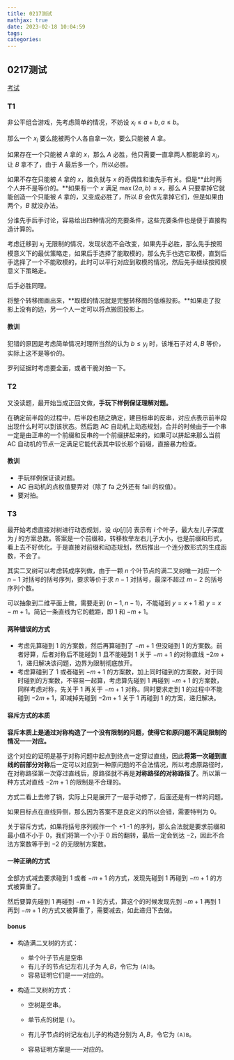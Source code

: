 ```yaml
---
title: 0217测试
mathjax: true
date: 2023-02-18 10:04:59
tags:
categories:
---
```


## 0217测试

[考试](https://local.cwoi.com.cn:8443/contest/C0189)

### T1

非公平组合游戏，先考虑简单的情况，不妨设 $x_i\le a+b,a\le b$。

那么一个 $x_i$ 要么能被两个人各自拿一次，要么只能被 $A$ 拿。

如果存在一个只能被 $A$ 拿的 $x$，那么 $A$ 必胜，他只需要一直拿两人都能拿的 $x_i$，让 $B$ 拿不了，由于 $A$ 最后多一个，所以必胜。

如果不存在只能被 $A$ 拿的 $x$，胜负就与 $x$ 的奇偶性和谁先手有关。但是**此时两个人并不是等价的。**如果有一个 $x$ 满足 $\max(2a,b)\le x$，那么 $A$ 只要拿掉它就能创造一个只能被 $A$ 拿的，又变成必胜了，所以 $B$ 会优先拿掉它们，但是如果由两个，$B$ 就没办法。

分谁先手后手讨论，容易给出四种情况的充要条件，这些充要条件也是便于直接构造计算的。

考虑迁移到 $x_i$ 无限制的情况，发现状态不会改变，如果先手必胜，那么先手按照模意义下的最优策略走，如果后手选择了能取模的，那么先手也选它取模，直到后手选择了一个不能取模的，此时可以平行对应到取模的情况，然后先手继续按照模意义下策略走。

后手必胜同理。

将整个转移图画出来，**取模的情况就是完整转移图的低维投影。**如果走了投影上没有的边，另一个人一定可以将点搬回投影上。

#### 教训

犯错的原因是考虑简单情况时理所当然的认为 $b\le y_i$ 时，该堆石子对 $A,B$ 等价，实际上这不是等价的。

罗列证据时考虑要全面，或者干脆对拍一下。

### T2

又没读题，最开始当成正回文做，**手玩下样例保证理解对题。**

在确定前半段的过程中，后半段也随之确定，建目标串的反串，对应点表示前半段出现什么时可以到该状态。然后跑 AC 自动机上动态规划，合并的时候由于一个串一定是由正串的一个前缀和反串的一个前缀拼起来的，如果可以拼起来那么当前 AC 自动机的节点一定满足它能代表其中较长那个前缀，直接暴力检查。 

#### 教训

- 手玩样例保证读对题。
- AC 自动机的点权值要弄对（除了 fa 之外还有 fail 的权值）。
- 要对拍。

### T3

最开始考虑直接对树进行动态规划，设 $dp[j][i]$ 表示有 $i$ 个叶子，最大左儿子深度为 $j$ 的方案总数。答案是一个前缀和，转移枚举左右儿子大小，也是前缀和形式，看上去不好优化。于是直接对前缀和动态规划，然后推出一个连分数形式的生成函数，不会了。

其实二叉树可以考虑转成序列做，由于一颗 $n$ 个叶节点的满二叉树唯一对应一个 $n-1$ 对括号的括号序列，要求等价于求 $n-1$ 对括号，最深不超过 $m-2$ 的括号序列个数。

可以抽象到二维平面上做，需要走到 $(n-1,n-1)$，不能碰到 $y=x+1$ 和 $y=x-m+1$。简记一条直线为它的截距，即 $1$ 和 $-m+1$。

#### 两种错误的方式

- 考虑先算碰到 $1$ 的方案数，然后再算碰到了 $-m + 1$ 但没碰到 $1$ 的方案数。前者好算，后者对称后不能碰到 $1$ 且不能碰到 $1$ 关于 $-m+1$ 的对称直线 $-2m+1$，递归解决该问题，边界为限制彻底放开。
- 考虑算碰到了 $1$ 或者碰到 $-m+1$ 的方案数，加上同时碰到的方案数，对于同时碰到的方案数，不容易一起算，考虑算先碰到 $1$ 再碰到 $-m+1$ 的方案数，同样考虑对称，先关于 $1$ 再关于 $-m+1$ 对称。同时要求走到 $1$ 的过程中不能碰到 $-2m+1$，即减掉先碰到 $-2m+1$ 关于 $1$ 再碰到 $1$ 的方案，递归解决。 

#### 容斥方式的本质

**容斥本质上是通过对称构造了一个没有限制的问题，使得它和原问题不满足限制的情况一一对应。**

这个对应的证明是基于对称问题中起点到终点一定穿过直线，因此**将第一次碰到直线的前部分对称**后一定可以对应到一种原问题的不合法情况，所以考虑原路径时，在对称路径第一次穿过直线后，原路径就不再是**对称路径的对称路径了**。所以第一种方式对直线 $-2m+1$ 的限制是不合理的。 

方式二看上去修了锅，实际上只是展开了一层手动修了，后面还是有一样的问题。

如果目标点在直线异侧，那么因为答案不是良定义的所以会错，需要特判为 $0$。

关于容斥方式，如果将括号序列视作一个 +1 -1 的序列，那么合法就是要求前缀和最小值不小于 $0$，我们将第一个小于 $0$ 后的翻转，最后一定会到达 $-2$，因此不合法方案数等于到 $-2$ 的无限制方案数。

#### 一种正确的方式

 全部方式减去要求碰到 $1$ 或者 $-m+1$ 的方式，发现先碰到 $1$ 再碰到 $-m+1$ 的方式被算重了。

然后要算先碰到 $1$ 再碰到 $-m+1$ 的方式，算这个的时候发现先到 $-m+1$ 再到 $1$ 再到 $-m+1$ 的方式又被算重了，需要减去，如此递归下去做。

#### bonus

- 构造满二叉树的方式：

  - 单个叶子节点是空串
  - 有儿子的节点记左右儿子为 $A,B$，令它为 `(A)B`。
  - 容易证明它们是一一对应的。

- 构造二叉树的方式：

  - 空树是空串。

  - 单节点的树是 `()`。
  - 有儿子节点的树记左右儿子的构造分别为 $A,B$，令它为 `(A)B`。
  - 容易证明方案是一一对应的。
